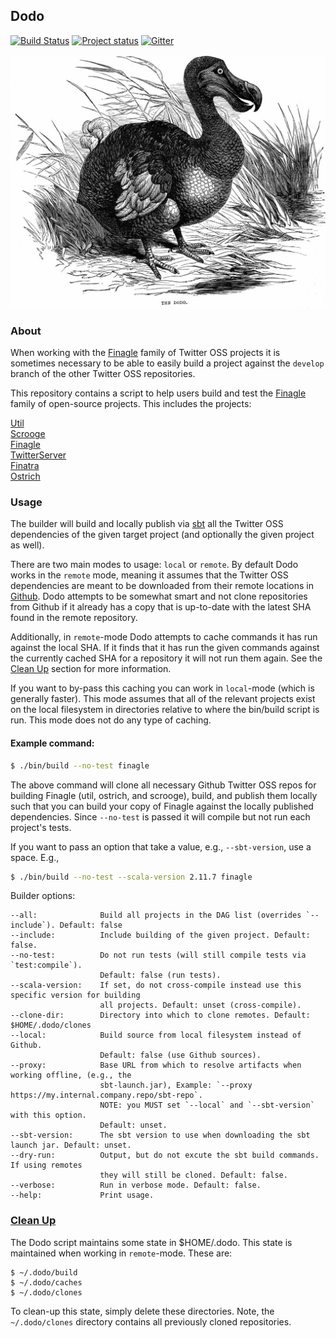 ## Dodo

[![Build Status](https://secure.travis-ci.org/twitter/dodo.png?branch=develop)](http://travis-ci.org/twitter/dodo?branch=develop)
[![Project status](https://img.shields.io/badge/status-active-brightgreen.svg)](#status)
[![Gitter](https://badges.gitter.im/Join%20Chat.svg)](https://gitter.im/twitter/finagle)

<img src="./dodo-bird.jpeg"/>

### About

When working with the [Finagle][finagle] family of Twitter OSS projects it is sometimes necessary to be able to easily build a project against the `develop` branch of the other Twitter OSS repositories.

This repository contains a script to help users build and test the [Finagle][finagle] family of open-source projects. This includes the projects:

[Util][util]  
[Scrooge][scrooge]  
[Finagle][finagle]  
[TwitterServer][twitter-server]  
[Finatra][finatra]  
[Ostrich][ostrich]  

### Usage

The builder will build and locally publish via [sbt][sbt] all the Twitter OSS dependencies of the given target project (and optionally the given project as well). 

There are two main modes to usage: `local` or `remote`. By default Dodo works in the `remote` mode, meaning it assumes that the Twitter OSS dependencies are meant to be downloaded from their remote locations in [Github](https://github.com/twitter). Dodo attempts to be somewhat smart and not clone repositories from Github if it already has a copy that is up-to-date with the latest SHA found in the remote repository. 

Additionally, in `remote`-mode Dodo attempts to cache commands it has run against the local SHA. If it finds that it has run the given commands against the currently cached SHA for a repository it will not run them again. See the [Clean Up](#clean-up) section for more information.


If you want to by-pass this caching you can work in `local`-mode (which is generally faster). This mode assumes that all of the relevant projects exist on the local filesystem in directories relative to where the bin/build script is run. This mode does not do any type of caching.

#### Example command:

```bash
$ ./bin/build --no-test finagle
```

The above command will clone all necessary Github Twitter OSS repos for building Finagle (util, ostrich, and scrooge), build, and publish them locally such that you can build your copy of Finagle against the locally published dependencies. Since `--no-test` is passed it will compile but not run each project's tests.

If you want to pass an option that take a value, e.g., `--sbt-version`, use a space. E.g.,

```bash
$ ./bin/build --no-test --scala-version 2.11.7 finagle
```

Builder options:

```
--all:				Build all projects in the DAG list (overrides `--include`). Default: false
--include:			Include building of the given project. Default: false.
--no-test:			Do not run tests (will still compile tests via `test:compile`). 
                	Default: false (run tests).
--scala-version:	If set, do not cross-compile instead use this specific version for building 
					all projects. Default: unset (cross-compile).
--clone-dir:		Directory into which to clone remotes. Default: $HOME/.dodo/clones
--local: 			Build source from local filesystem instead of Github. 
                	Default: false (use Github sources).
--proxy:	 		Base URL from which to resolve artifacts when working offline, (e.g., the 
                	sbt-launch.jar), Example: `--proxy https://my.internal.company.repo/sbt-repo`.
                	NOTE: you MUST set `--local` and `--sbt-version` with this option. 
                	Default: unset.
--sbt-version:  	The sbt version to use when downloading the sbt launch jar. Default: unset.
--dry-run: 			Output, but do not excute the sbt build commands. If using remotes 
                	they will still be cloned. Default: false.
--verbose:        	Run in verbose mode. Default: false.
--help:				Print usage. 
```

### <a name="clean-up" href="#clean-up">Clean Up</a>

The Dodo script maintains some state in $HOME/.dodo. This state is maintained when working in `remote`-mode. These are:

```
$ ~/.dodo/build
$ ~/.dodo/caches
$ ~/.dodo/clones
```

To clean-up this state, simply delete these directories. Note, the `~/.dodo/clones` directory contains all previously cloned repositories.

[util]: https://github.com/twitter/util
[ostrich]: https://github.com/twitter/ostrich
[scrooge]: https://github.com/twitter/scrooge
[finagle]: https://github.com/twitter/finagle
[twitter-server]: https://github.com/twitter/twitter-server
[finatra]: https://github.com/twitter/finatra
[sbt]: http://www.scala-sbt.org/
